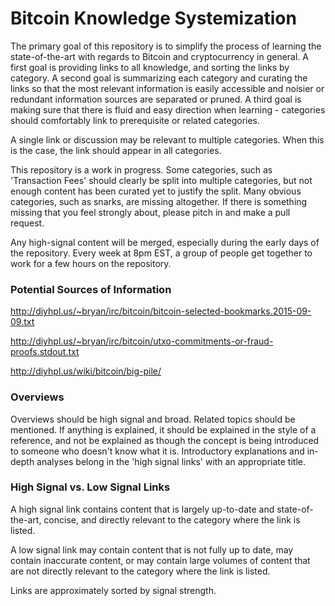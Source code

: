 # Bitcoin Knowledge Systemization

The primary goal of this repository is to simplify the process of learning the state-of-the-art with regards to Bitcoin and cryptocurrency in general. A first goal is providing links to all knowledge, and sorting the links by category. A second goal is summarizing each category and curating the links so that the most relevant information is easily accessible and noisier or redundant information sources are separated or pruned. A third goal is making sure that there is fluid and easy direction when learning - categories should comfortably link to prerequisite or related categories.

A single link or discussion may be relevant to multiple categories. When this is the case, the link should appear in all categories.

This repository is a work in progress. Some categories, such as 'Transaction Fees' should clearly be split into multiple categories, but not enough content has been curated yet to justify the split. Many obvious categories, such as snarks, are missing altogether. If there is something missing that you feel strongly about, please pitch in and make a pull request.

Any high-signal content will be merged, especially during the early days of the repository. Every week at 8pm EST, a group of people get together to work for a few hours on the repository.

### Potential Sources of Information

http://diyhpl.us/~bryan/irc/bitcoin/bitcoin-selected-bookmarks.2015-09-09.txt

http://diyhpl.us/~bryan/irc/bitcoin/utxo-commitments-or-fraud-proofs.stdout.txt

http://diyhpl.us/wiki/bitcoin/big-pile/

### Overviews

Overviews should be high signal and broad. Related topics should be mentioned. If anything is explained, it should be explained in the style of a reference, and not be explained as though the concept is being introduced to someone who doesn't know what it is. Introductory explanations and in-depth analyses belong in the 'high signal links' with an appropriate title.

### High Signal vs. Low Signal Links

A high signal link contains content that is largely up-to-date and state-of-the-art, concise, and directly relevant to the category where the link is listed.

A low signal link may contain content that is not fully up to date, may contain inaccurate content, or may contain large volumes of content that are not directly relevant to the category where the link is listed.

Links are approximately sorted by signal strength.
